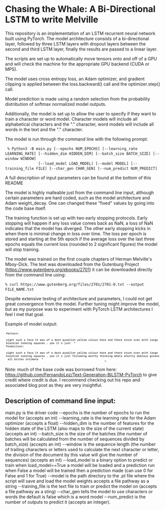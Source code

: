# Chasing the Whale: A Bi-Directional LSTM to write Melville

This repository is an implementation of an LSTM recurrent neural network built using PyTorch. The model architecture consists of a bi-directional layer, followed by three LSTM layers with dropout layers between the second and third LSTM layer, finally the results are passed to a linear layer. 

The scripts are set up to automatically move tensors onto and off of a GPU and will check the machine for the appropriate GPU backend (CUDA or MPS). 

The model uses cross entropy loss, an Adam optimizer, and gradient clipping is applied between the loss.backward() call and the optimizer.step() call. 

Model prediction is made using a random selection from the probability distribution of softmax normalized model outputs.

Additionally, the model is set up to allow the user to specify if they want to train a character or word model. Character models will include all alphabetical characters and the "." character, word models will include all words in the text and the "." character. 

The model is run through the command line with the following prompt:
```
 % Python3 -B main.py [--epochs NUM_EPOCHS] [--learning_rate LEARNING_RATE] [--hidden_dim HIDDEN_DIM] [--batch_size BATCH_SIZE] [--window WINDOW]
               [--load_model LOAD_MODEL] [--model MODEL] [--training_file FILE] [--char_gen CHAR_GEN] [--num_predict NUM_PREDICT]
```
A full description of input parameters can be found at the bottom of this README

The model is highly malleable just from the command line input, although certain parameters are hard coded, such as the model architecture and Adam weight_decay. One can changed these "fixed" values by going into the code base itself.

The training function is set up with two early stopping protocols. Early stopping will happen if any loss value comes back as NaN, a loss of NaN indicates that the model has diverged. The other early stopping kicks in when there is minimal change in loss over time. The loss per epoch is stored and starting at the 5th epoch if the average loss over the last three epochs equals the current loss (rounded to 2 significant figures) the model will stop training.

The model was trained on the first couple chapters of Herman Melville's Mboy-Dick. The text was downloaded from the Gutenburg Project (https://www.gutenberg.org/ebooks/2701) it can be downloaded directly from the command line using:
```
% curl https://www.gutenberg.org/files/2701/2701-0.txt --output FILE_NAME.txt
```

Despite extensive testing of architecture and parameters, I could not get great convergence from the model. Further tuning might improve the model, but as my purpose was to experiment with PyTorch LSTM architectures I feel I met that goal.

Example of model output:

![](https://github.com/sjwright90/LSTM_word_generator/blob/main/figs/output.png)

Note: much of the base code was borrowed from here: https://github.com/FernandoLpz/Text-Generation-BiLSTM-PyTorch to give credit where credit is due. I recommend checking out his repo and associated blog post as they are very insightful.


## Description of command line input:

main.py is the driver code
--epochs is the number of epochs to run the model for (accepts an int)
--learning_rate is the learning rate for the Adam optimizer (accepts a float)
--hidden_dim is the number of features for the hidden state of the LSTM (also maps to the size of the current state) (accepts an int)
--batch_size is the size of the batches (the number of batches will be calculated from the number of sequences divided by batch_size) (accepts an int)
--window is the sequence length (the number of trailing characters or letters used to calculate the next character or letter, the division of the document by this value will give the number of sequences) (accepts an int)
--load_model is a binary option to predict or train when load_model==True a model will be loaded and a prediction run when False a model will be trained then a prediction made (can use 0 for False and 1 for True)
--model is the path directory to the .pt file where the script will save and load the model weights accepts a file pathway as a string
--training_file is the text file to train or predict the model on (accepts a file pathway as a sting)
--char_gen tells the model to use characters or words the default is false which is a word model
--num_predict is the number of outputs to predict it (accepts an integer).

